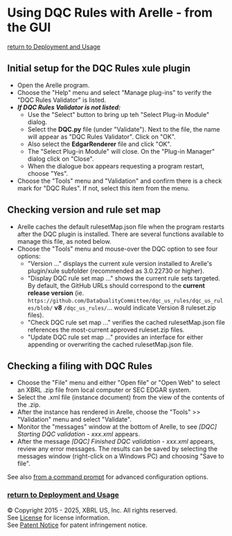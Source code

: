 # Using DQC Rules with Arelle - from the GUI 
[return to Deployment and Usage](usage.md#using)

## Initial setup for the DQC Rules xule plugin

* Open the Arelle program.
* Choose the "Help" menu and select "Manage plug-ins" to verify the "DQC Rules Validator" is listed.
* ***If DQC Rules Validator is not listed:***
    * Use the "Select" button to bring up teh "Select Plug-in Module" dialog. 
    * Select the **DQC.py** file (under "Validate"). Next to the file, the name will appear as "DQC Rules Validator". Click on "OK". 
    * Also select the **EdgarRenderer** file and click "OK".
    * The "Select Plug-in Module" will close. On the "Plug-in Manager" dialog click on "Close".
	* When the dialogue box appears requesting a program restart, choose "Yes".
* Choose the "Tools" menu and "Validation" and confirm there is a check mark for "DQC Rules". If not, select this item from the menu.

## Checking version and rule set map

* Arelle caches the default rulesetMap.json file when the program restarts after the DQC plugin is installed. There are several functions available to manage this file, as noted below.
* Choose the "Tools" menu and mouse-over the DQC option to see four options:
    * "Version ..." displays the current xule version installed to Arelle's plugin/xule subfolder (recommended as 3.0.22730 or higher).
    * "Display DQC rule set map ..." shows the current rule sets targeted. By default, the GitHub URLs should correspond to the **current release version** (ie. `https://github.com/DataQualityCommittee/dqc_us_rules/dqc_us_rules/blob/` **v8** `/dqc_us_rules/`... would indicate Version 8 ruleset.zip files).
    * "Check DQC rule set map ..." verifies the cached rulesetMap.json file references the most-current approved ruleset.zip files.
    * "Update DQC rule set map ..." provides an interface for either appending or overwriting the cached rulesetMap.json file.

## Checking a filing with DQC Rules

* Choose the "File" menu and either "Open file" or "Open Web" to select an XBRL .zip file from local computer or SEC EDGAR system.
* Select the .xml file (instance document) from the view of the contents of the .zip.
* After the instance has rendered in Arelle, choose the "Tools" >> "Validation" menu and select "Validate".
* Monitor the "messages" window at the bottom of Arelle, to see _[DQC] Starting DQC validation - xxx.xml_ appears.
* After the message _[DQC] Finished DQC validation - xxx.xml_ appears, review any error messages. The results can be saved by selecting the messages window (right-click on a Windows PC) and choosing "Save to file".

See also [from a command prompt](usage_command_prompt.md) for advanced configuration options. 

### [return to Deployment and Usage](usage.md#using)
 
© Copyright 2015 - 2025, XBRL US, Inc. All rights reserved.   
See [License](https://xbrl.us/dqc-license) for license information.  
See [Patent Notice](https://xbrl.us/dqc-patent) for patent infringement notice.
